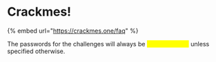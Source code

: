 # Crackmes!

{% embed url="https://crackmes.one/faq" %}

The passwords for the challenges will always be <mark style="color:yellow;">**crackmes.one**</mark> unless specified otherwise.
